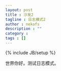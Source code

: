 ```yaml
---
layout: post
title : 沙发2
tagline : 日志模式2
author : nekofs
description : ""
category : 
tags : []
---
```

{% include JB/setup %}

世界你好。测试日志模式。
